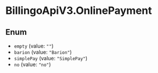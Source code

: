 # BillingoApiV3.OnlinePayment

## Enum

* `empty` (value: `""`)
* `barion` (value: `"Barion"`)
* `simplePay` (value: `"SimplePay"`)
* `no` (value: `"no"`)
